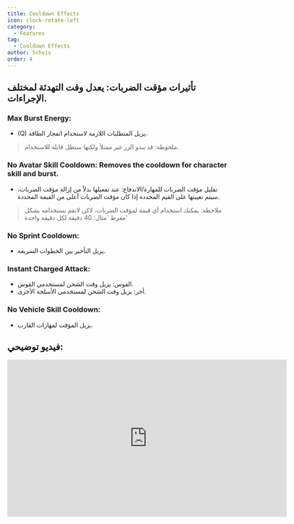 ```yaml
---
title: Cooldown Effects 
icon: clock-rotate-left
category:
  - Features
tag:
  - Cooldown Effects
author: Schvis
order: 4
---
```


## تأثيرات مؤقت الضربات: يعدل وقت التهدئة لمختلف الإجراءات.
### Max Burst Energy:
- (Q) يزيل المتطلبات اللازمة لاستخدام انفجار الطاقة.
> ملحوظة: قد يبدو الزر غير ممتلأ ولكنها ستظل قابلة للاستخدام.
### No Avatar Skill Cooldown: Removes the cooldown for character skill and burst.
- تقليل مؤقت الضربات للمهارة/الاندفاع: عند تفعيلها بدلاً من إزالة مؤقت الضربات، سيتم تعيينها على القيم المحددة إذا كان مؤقت الضربات أعلى من القيمة المحددة.
> ملاحظة: يمكنك استخدام أي قيمة لمؤقت الضربات، لاكن لاتقم بستخدامه بشكل مفرط 'مثال: 40 دقيقة لكل دقيقة واحدة'
### No Sprint Cooldown:
- يزيل التأخير بين الخطوات السريعة.
### Instant Charged Attack:
- القوس: يزيل وقت الشحن لمستخدمي القوس.
- أخر: يزيل وقت الشحن لمستخدمي الأسلحة الأخرى.
### No Vehicle Skill Cooldown:
- يزيل المؤقت لمهارات القارب.

## فيديو توضيحي:

<div class="iframe-container"><iframe width="640" height="360" src="https://www.youtube.com/embed/qv5ykSL3Ojw?list=PL5eI1Tb64p56g27qfYk7VuFTz4FK6YrKa" title="Korepi - Cooldown Effects" frameborder="0" allow="accelerometer; autoplay; clipboard-write; encrypted-media; gyroscope; picture-in-picture; web-share" allowfullscreen></iframe></div>
